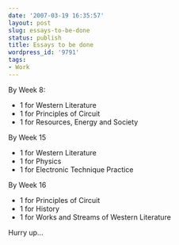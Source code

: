 ```yaml
---
date: '2007-03-19 16:35:57'
layout: post
slug: essays-to-be-done
status: publish
title: Essays to be done
wordpress_id: '9791'
tags:
- Work
---
```


By Week 8:

- 1 for Western Literature
- 1 for Principles of Circuit
- 1 for Resources, Energy and Society

By Week 15

- 1 for Western Literature
- 1 for Physics
- 1 for Electronic Technique Practice

By Week 16

- 1 for Principles of Circuit
- 1 for History
- 1 for Works and Streams of Western Literature

Hurry up...
